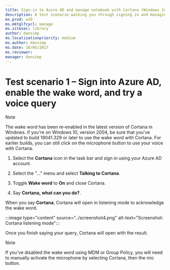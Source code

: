 ```yaml
---
title: Sign-in to Azure AD and manage notebook with Cortana (Windows 10)
description: A test scenario walking you through signing in and managing the notebook.
ms.prod: w10
ms.mktglfcycl: manage
ms.sitesec: library
author: dansimp
ms.localizationpriority: medium
ms.author: dansimp
ms.date: 10/05/2017
ms.reviewer: 
manager: dansimp
---
```


# Test scenario 1 – Sign into Azure AD, enable the wake word, and try a voice query

>[!NOTE]
>The wake word has been re-enabled in the latest version of Cortana in Windows. If you're on Windows 10, version 2004, be sure that you've updated to build 19041.329 or later to use the wake word with Cortana. For earlier builds, you can still click on the microphone button to use your voice with Cortana.

1. Select the **Cortana** icon in the task bar and sign in using your Azure AD account.

2. Select the &quot;…&quot; menu and select **Talking to Cortana**.

3. Toggle **Wake word** to **On** and close Cortana.

4. Say **Cortana, what can you do?**.

When you say **Cortana**, Cortana will open in listening mode to acknowledge the wake word.

:::image type="content" source="../screenshot4.png" alt-text="Screenshot: Cortana listening mode":::

Once you finish saying your query, Cortana will open with the result.

>[!NOTE]
>If you've disabled the wake word using MDM or Group Policy, you will need to manually activate the microphone by selecting Cortana, then the mic button.
